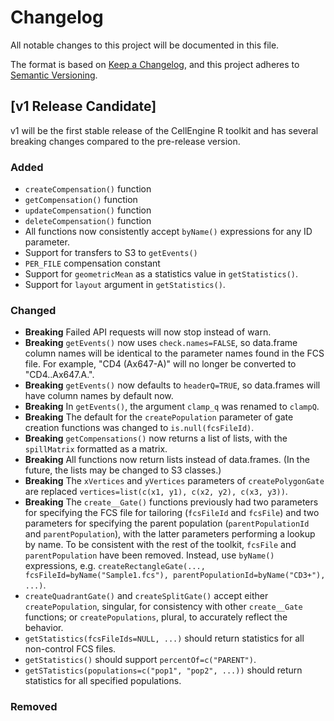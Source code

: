 # Changelog
All notable changes to this project will be documented in this file.

The format is based on [Keep a Changelog](https://keepachangelog.com/en/1.0.0/),
and this project adheres to [Semantic Versioning](https://semver.org/spec/v2.0.0.html).

## [v1 Release Candidate]

v1 will be the first stable release of the CellEngine R toolkit and has several
breaking changes compared to the pre-release version.

### Added
- `createCompensation()` function
- `getCompensation()` function
- `updateCompensation()` function
- `deleteCompensation()` function
- All functions now consistently accept `byName()` expressions for any ID
  parameter.
- Support for transfers to S3 to `getEvents()`
- `PER_FILE` compensation constant
- Support for `geometricMean` as a statistics value in `getStatistics()`.
- Support for `layout` argument in `getStatistics()`.

### Changed
- **Breaking** Failed API requests will now stop instead of warn.
- **Breaking** `getEvents()` now uses `check.names=FALSE`, so data.frame column
  names will be identical to the parameter names found in the FCS file. For
  example, "CD4 (Ax647-A)" will no longer be converted to "CD4..Ax647.A.".
- **Breaking** `getEvents()` now defaults to `headerQ=TRUE`, so data.frames will
  have column names by default now.
- **Breaking** In `getEvents()`, the argument `clamp_q` was renamed to `clampQ`.
- **Breaking** The default for the `createPopulation` parameter of gate creation
  functions was changed to `is.null(fcsFileId)`.
- **Breaking** `getCompensations()` now returns a list of lists, with the
  `spillMatrix` formatted as a matrix.
- **Breaking** All functions now return lists instead of data.frames. (In the
  future, the lists may be changed to S3 classes.)
- **Breaking** The `xVertices` and `yVertices` parameters of `createPolygonGate`
  are replaced `vertices=list(c(x1, y1), c(x2, y2), c(x3, y3))`.
- **Breaking** The `create__Gate()` functions previously had two parameters for
  specifying the FCS file for tailoring (`fcsFileId` and `fcsFile`) and two
  parameters for specifying the parent population (`parentPopulationId` and
  `parentPopulation`), with the latter parameters performing a lookup by name.
  To be consistent with the rest of the toolkit, `fcsFile` and
  `parentPopulation` have been removed. Instead, use `byName()` expressions,
  e.g. `createRectangleGate(..., fcsFileId=byName("Sample1.fcs"), parentPopulationId=byName("CD3+"), ...)`.
- `createQuadrantGate()` and `createSplitGate()` accept either
  `createPopulation`, singular, for consistency with other `create__Gate`
  functions; or `createPopulations`, plural, to accurately reflect the behavior.
- `getStatistics(fcsFileIds=NULL, ...)` should return statistics for all
  non-control FCS files.
- `getStatistics()` should support `percentOf=c("PARENT")`.
- `getSTatistics(populations=c("pop1", "pop2", ...))` should return statistics
  for all specified populations.

### Removed
